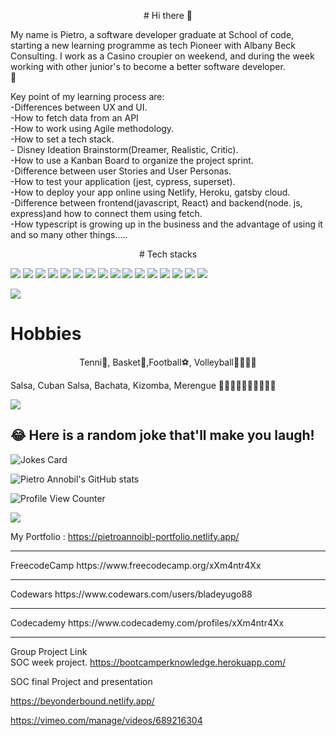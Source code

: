 


<p align="center">
   # Hi there 👋
 </p>
My name is Pietro, a software developer graduate at School of code, starting a new  learning programme as tech Pioneer with Albany Beck Consulting. I work as a Casino croupier on weekend, and during the week  working with other junior's to become a better software developer.  <br>🔭

 Key point of my learning process are: <br> -Differences between UX and UI. <br>-How to fetch data from an API <br>-How to work using Agile methodology. <br>-How to set a tech stack. <br>- Disney Ideation Brainstorm(Dreamer, Realistic, Critic). <br>-How to use a Kanban Board to organize the project sprint. <br>-Difference between user Stories and User Personas. <br>-How to test your application (jest, cypress, superset). <br>-How to deploy your app online using Netlify, Heroku, gatsby cloud. <br>-Difference between frontend(javascript, React) and backend(node. js, express)and how to connect them using fetch. <br>-How typescript is growing up in the business and the advantage of using it and so many other things.....

<p align="center"> # Tech stacks </p>

![](https://img.shields.io/badge/HTML5-E34F26?style=for-the-badge&logo=html5&logoColor=white)
![](https://img.shields.io/badge/CSS3-1572B6?style=for-the-badge&logo=css3&logoColor=white)
![](https://img.shields.io/badge/JavaScript-323330?style=for-the-badge&logo=javascript&logoColor=F7DF1E)
![](https://img.shields.io/badge/Node.js-43853D?style=for-the-badge&logo=node.js&logoColor=white)
![](https://img.shields.io/badge/Markdown-000000?style=for-the-badge&logo=markdown&logoColor=white)
![](https://img.shields.io/badge/Express.js-404D59?style=for-the-badge)
![](https://img.shields.io/badge/Gatsby-663399?style=for-the-badge&logo=gatsby&logoColor=white)
![](https://img.shields.io/badge/React-20232A?style=for-the-badge&logo=react&logoColor=61DAFB)
![](https://img.shields.io/badge/Bootstrap-563D7C?style=for-the-badge&logo=bootstrap&logoColor=white)
![](https://img.shields.io/badge/React_Router-CA4245?style=for-the-badge&logo=react-router&logoColor=white)
![](https://img.shields.io/badge/PostgreSQL-316192?style=for-the-badge&logo=postgresql&logoColor=white)
![](https://img.shields.io/badge/Heroku-430098?style=for-the-badge&logo=heroku&logoColor=white)
![](https://img.shields.io/badge/Netlify-00C7B7?style=for-the-badge&logo=netlify&logoColor=white)
![](https://img.shields.io/badge/MongoDB-4EA94B?style=for-the-badge&logo=mongodb&logoColor=white)
![](https://img.shields.io/badge/Figma-F24E1E?style=for-the-badge&logo=figma&logoColor=white)
![](https://img.shields.io/badge/Cypress-17202C?style=for-the-badge&logo=cypress&logoColor=white)


![](https://img.shields.io/badge/Made%20with-Markdown-1f425f.svg)
 # Hobbies   

 
 <p align="center">
 Tenni🎾, Basket🏀,Football⚽️, Volleyball🏐🏐🏐🏐
</p> 
<!--   <p align="center">
 <img src="https://scontent-lcy1-1.xx.fbcdn.net/v/t1.6435-9/37061786_10217729892259440_748839831664066560_n.jpg?_nc_cat=106&ccb=1-5&_nc_sid=b9115d&_nc_ohc=9KjGhnle4VsAX_rNOyO&_nc_ht=scontent-lcy1-1.xx&oh=00_AT_HGz3mPnwizmkxGTxbPgBQlpzxr3TdyhLxYyXloslE_g&oe=6251734D" width="400" height="300">
 </p> -->
 
  Salsa, Cuban Salsa, Bachata, Kizomba, Merengue 🕺🏾🕺🏾🕺🏾🕺🏾🕺🏾 

<a href="https://github.com/xXm4ntr4Xx/xXm4ntr4Xx">
  <img align="center" src="https://github-readme-stats.vercel.app/api/top-langs/?username=xXm4ntr4Xx&hide=java,html,tex&title_color=ffffff&text_color=c9cacc&icon_color=2bbc8a&bg_color=1d1f21&langs_count=10&layout=compact" />
</a>

 
 ## 😂 Here is a random joke that'll make you laugh!
![Jokes Card](https://readme-jokes.vercel.app/api)


![Pietro Annobil's GitHub stats](https://github-readme-stats.vercel.app/api?username=xXm4ntr4Xx&theme=dark&show_icons=true)
 
 ![Profile View Counter](https://komarev.com/ghpvc/?username=xXm4ntr4Xx&style=for-the-badge)
 
 ![](https://www.codewars.com/users/bladeyugo88/badges/large)
 
My Portfolio : 
https://pietroannoibl-portfolio.netlify.app/


<hr/>
FreecodeCamp
https://www.freecodecamp.org/xXm4ntr4Xx
<hr/>
Codewars
https://www.codewars.com/users/bladeyugo88
<hr/>
Codecademy
https://www.codecademy.com/profiles/xXm4ntr4Xx
<hr/>


Group Project Link   
SOC week project. 
https://bootcamperknowledge.herokuapp.com/


SOC final Project and presentation

https://beyonderbound.netlify.app/ 

https://vimeo.com/manage/videos/689216304

